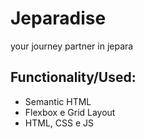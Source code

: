 
# Jeparadise

your journey partner in jepara 






## Functionality/Used:

- Semantic HTML
- Flexbox e Grid Layout 
- HTML, CSS e JS 





